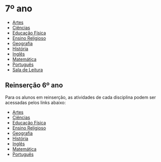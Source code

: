 # 7º ano

- [Artes]()
- [Ciências](https://padlet.com/fredericohorie/bjwr00kzhcsew307)
- [Educação Física]()
- [Ensino Religioso]()
- [Geografia]()
- [História]()
- [Inglês]()
- [Matemática](https://padlet.com/mkmdeoliveira/u235qg2c11gdqk66)
- [Português](https://padlet.com/fredericohorie/zopskyd1jgmi032v)
- [Sala de Leitura]()

## Reinserção 6º ano

Para os alunos em reinserção, as atividades de cada disciplina podem ser acessadas pelos links abaixo:

- [Artes](https://padlet.com/fredericohorie/2gstwa1bv3jrmpxe)
- [Ciências](https://padlet.com/fredericohorie/z8nc4as0gkkkqgue)
- [Educação Física]()
- [Ensino Religioso]()
- [Geografia]()
- [História]()
- [Inglês]()
- [Matemática](https://padlet.com/fredericohorie/23hfazf6rte146cd)
- [Português](https://padlet.com/fredericohorie/ua1b8ht90z702i38)

